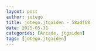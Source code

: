 ```yaml
---
layout: post
author: jotego
title: jotego.jtgaiden - 58adf68
date: 2025-05-31
categories: [Arcade, jtgaiden]
tags: [jotego.jtgaiden]
---
```


